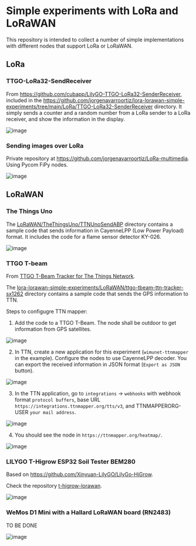 # Simple experiments with LoRa and LoRaWAN

This repository is intended to collect a number of simple implementations with different nodes that support LoRa or LoRaWAN.

## LoRa

### TTGO-LoRa32-SendReceiver 

From https://github.com/cubapp/LilyGO-TTGO-LoRa32-SenderReceiver, included in the https://github.com/jorgenavarroortiz/lora-lorawan-simple-experiments/tree/main/LoRa/TTGO-LoRa32-SenderReceiver directory. It simply sends a counter and a random number from a LoRa sender to a LoRa receiver, and show the information in the display.

![image](https://github.com/jorgenavarroortiz/lora-lorawan-simple-experiments/assets/17797704/cfa9f4e9-688d-4a51-83df-58e8a91ad4e4)

### Sending images over LoRa

Private repository at https://github.com/jorgenavarroortiz/LoRa-multimedia. Using Pycom FiPy nodes.

![image](https://github.com/jorgenavarroortiz/lora-lorawan-simple-experiments/assets/17797704/64d1f8d6-a3ee-41d1-a670-0c886bcaa3ed)

## LoRaWAN

### The Things Uno

The [LoRaWAN/TheThingsUno/TTNUnoSendABP](https://github.com/jorgenavarroortiz/lora-lorawan-simple-experiments/tree/main/LoRaWAN/TheThingsUno/TTNUnoSendABP) directory contains a sample code that sends information in CayenneLPP (Low Power Payload) format. It includes the code for a flame sensor detector KY-026.

![image](https://github.com/jorgenavarroortiz/lora-lorawan-simple-experiments/assets/17797704/65772651-8909-4085-bf38-cf3e96396dc0)

### TTGO T-beam

From [TTGO T-Beam Tracker for The Things Network](https://github.com/kizniche/ttgo-tbeam-ttn-tracker).

The [lora-lorawan-simple-experiments/LoRaWAN/ttgo-tbeam-ttn-tracker-sx1262](https://github.com/jorgenavarroortiz/lora-lorawan-simple-experiments/tree/main/LoRaWAN/ttgo-tbeam-ttn-tracker-sx1262) directory contains a sample code that sends the GPS information to TTN.

Steps to configugre TTN mapper:

1) Add the code to a TTGO T-Beam. The node shall be outdoor to get information from GPS satellites.

![image](https://github.com/jorgenavarroortiz/lora-lorawan-simple-experiments/assets/17797704/a840d753-c488-4848-801b-42fd3819d317)

2) In TTN, create a new application for this experiment (`wimunet-ttnmapper` in the example). Configure the nodes to use CayenneLPP decoder. You can export the received information in JSON format (`Export as JSON` button).

![image](https://github.com/jorgenavarroortiz/lora-lorawan-simple-experiments/assets/17797704/648ce1a5-e804-4e0d-8980-2e36dbace55c)

3) In the TTN application, go to `integrations` -> `webhooks` with webhook format `protocol buffers`, base URL `https://integrations.ttnmapper.org/tts/v3`, and TTNMAPPERORG-USER `your mail address`.

![image](https://github.com/jorgenavarroortiz/lora-lorawan-simple-experiments/assets/17797704/4ff1e277-61b5-413b-ad8b-be66c79cdb1c)

4) You should see the node in `https://ttnmapper.org/heatmap/`.

![image](https://github.com/jorgenavarroortiz/lora-lorawan-simple-experiments/assets/17797704/4cb820de-5dbc-4433-af39-bc55bbb9145f)

### LILYGO T-Higrow ESP32 Soil Tester BEM280

Based on https://github.com/Xinyuan-LilyGO/LilyGo-HiGrow.

Check the repository [t-higrow-lorawan](https://github.com/jorgenavarroortiz/t-higrow-lorawan).

![image](https://github.com/jorgenavarroortiz/lora-lorawan-simple-experiments/assets/17797704/a731ec1d-cb19-4198-b863-f3bbbbd03034)

### WeMos D1 Mini with a Hallard LoRaWAN board (RN2483)

TO BE DONE

![image](https://github.com/jorgenavarroortiz/lora-lorawan-simple-experiments/assets/17797704/598c5fe6-4ae3-4ee6-92b0-f55404a9049d)


